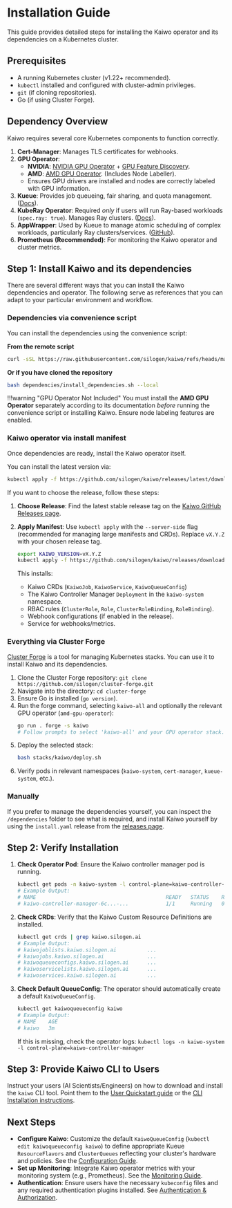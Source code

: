 # Installation Guide

This guide provides detailed steps for installing the Kaiwo operator and its dependencies on a Kubernetes cluster.

## Prerequisites

*   A running Kubernetes cluster (v1.22+ recommended).
*   `kubectl` installed and configured with cluster-admin privileges.
*   `git` (if cloning repositories).
*   Go (if using Cluster Forge).

## Dependency Overview

Kaiwo requires several core Kubernetes components to function correctly.

1.  **Cert-Manager**: Manages TLS certificates for webhooks.
2.  **GPU Operator**:
    *   **NVIDIA**: [NVIDIA GPU Operator](https://docs.nvidia.com/datacenter/cloud-native/gpu-operator/overview.html) + [GPU Feature Discovery](https://docs.nvidia.com/datacenter/cloud-native/gpu-operator/gpu-feature-discovery.html).
    *   **AMD**: [AMD GPU Operator](https://github.com/ROCm/amdgpu-operator). (Includes Node Labeller).
    *   Ensures GPU drivers are installed and nodes are correctly labeled with GPU information.
3.  **Kueue**: Provides job queueing, fair sharing, and quota management. ([Docs](https://kueue.sigs.k8s.io/)).
4.  **KubeRay Operator**: Required *only* if users will run Ray-based workloads (`spec.ray: true`). Manages Ray clusters. ([Docs](https://docs.ray.io/en/latest/cluster/kubernetes/index.html)).
5.  **AppWrapper**: Used by Kueue to manage atomic scheduling of complex workloads, particularly Ray clusters/services. ([GitHub](https://github.com/project-codeflare/appwrapper)).
6.  **Prometheus (Recommended)**: For monitoring the Kaiwo operator and cluster metrics.

## Step 1: Install Kaiwo and its dependencies

There are several different ways that you can install the Kaiwo dependencies and operator. The following serve as references that you can adapt to your particular environment and workflow.

### Dependencies via convenience script

You can install the dependencies using the convenience script:

**From the remote script**

```bash
curl -sSL https://raw.githubusercontent.com/silogen/kaiwo/refs/heads/main/dependencies/install_dependencies.sh | bash -s --
```

**Or if you have cloned the repository**

```bash
bash dependencies/install_dependencies.sh --local
```

!!!warning "GPU Operator Not Included"
    You must install the **AMD GPU Operator** separately according to its documentation *before* running the convenience script or installing Kaiwo. Ensure node labeling features are enabled.

### Kaiwo operator via install manifest

Once dependencies are ready, install the Kaiwo operator itself.

You can install the latest version via:

```bash
kubectl apply -f https://github.com/silogen/kaiwo/releases/latest/download/install.yaml --server-side
```

If you want to choose the release, follow these steps:

1.  **Choose Release**: Find the latest stable release tag on the [Kaiwo GitHub Releases page](https://github.com/silogen/kaiwo/releases).
2.  **Apply Manifest**: Use `kubectl apply` with the `--server-side` flag (recommended for managing large manifests and CRDs). Replace `vX.Y.Z` with your chosen release tag.

    ```bash
    export KAIWO_VERSION=vX.Y.Z
    kubectl apply -f https://github.com/silogen/kaiwo/releases/download/${KAIWO_VERSION}/install.yaml --server-side
    ```

    This installs:

    *   Kaiwo CRDs (`KaiwoJob`, `KaiwoService`, `KaiwoQueueConfig`)
    *   The Kaiwo Controller Manager `Deployment` in the `kaiwo-system` namespace.
    *   RBAC rules (`ClusterRole`, `Role`, `ClusterRoleBinding`, `RoleBinding`).
    *   Webhook configurations (if enabled in the release).
    *   Service for webhooks/metrics.

### Everything via Cluster Forge

[Cluster Forge](https://github.com/silogen/cluster-forge) is a tool for managing Kubernetes stacks. You can use it to install Kaiwo and its dependencies.

1.  Clone the Cluster Forge repository: `git clone https://github.com/silogen/cluster-forge.git`
2.  Navigate into the directory: `cd cluster-forge`
3.  Ensure Go is installed (`go version`).
4.  Run the forge command, selecting `kaiwo-all` and optionally the relevant GPU operator (`amd-gpu-operator`):
    ```bash
    go run . forge -s kaiwo
    # Follow prompts to select 'kaiwo-all' and your GPU operator stack.
    ```
5.  Deploy the selected stack:
    ```bash
    bash stacks/kaiwo/deploy.sh
    ```
6.  Verify pods in relevant namespaces (`kaiwo-system`, `cert-manager`, `kueue-system`, etc.).

### Manually

If you prefer to manage the dependencies yourself, you can inspect the `/dependencies` folder to see what is required, and install Kaiwo yourself by using the `install.yaml` release from the [releases page](https://github.com/silogen/kaiwo/releases).

## Step 2: Verify Installation

1.  **Check Operator Pod**: Ensure the Kaiwo controller manager pod is running.
    ```bash
    kubectl get pods -n kaiwo-system -l control-plane=kaiwo-controller-manager
    # Example Output:
    # NAME                                          READY   STATUS    RESTARTS   AGE
    # kaiwo-controller-manager-6c...-...            1/1     Running   0          2m
    ```

2.  **Check CRDs**: Verify that the Kaiwo Custom Resource Definitions are installed.
    ```bash
    kubectl get crds | grep kaiwo.silogen.ai
    # Example Output:
    # kaiwojoblists.kaiwo.silogen.ai          ...
    # kaiwojobs.kaiwo.silogen.ai              ...
    # kaiwoqueueconfigs.kaiwo.silogen.ai      ...
    # kaiwoservicelists.kaiwo.silogen.ai      ...
    # kaiwoservices.kaiwo.silogen.ai          ...
    ```

3.  **Check Default QueueConfig**: The operator should automatically create a default `KaiwoQueueConfig`.
    ```bash
    kubectl get kaiwoqueueconfig kaiwo
    # Example Output:
    # NAME    AGE
    # kaiwo   3m
    ```
    If this is missing, check the operator logs: `kubectl logs -n kaiwo-system -l control-plane=kaiwo-controller-manager`

## Step 3: Provide Kaiwo CLI to Users

Instruct your users (AI Scientists/Engineers) on how to download and install the `kaiwo` CLI tool. Point them to the [User Quickstart guide](../scientist/quickstart.md) or the [CLI Installation instructions](./../getting-started/installation.md#kaiwo-cli-tool).

## Next Steps

*   **Configure Kaiwo**: Customize the default `KaiwoQueueConfig` (`kubectl edit kaiwoqueueconfig kaiwo`) to define appropriate Kueue `ResourceFlavors` and `ClusterQueues` reflecting your cluster's hardware and policies. See the [Configuration Guide](./configuration.md).
*   **Set up Monitoring**: Integrate Kaiwo operator metrics with your monitoring system (e.g., Prometheus). See the [Monitoring Guide](./monitoring.md).
*   **Authentication**: Ensure users have the necessary `kubeconfig` files and any required authentication plugins installed. See [Authentication & Authorization](./auth.md).
